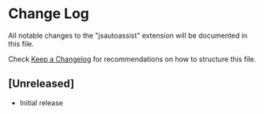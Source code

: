 # Change Log

All notable changes to the "jsautoassist" extension will be documented in this file.

Check [Keep a Changelog](http://keepachangelog.com/) for recommendations on how to structure this file.

## [Unreleased]

- Initial release